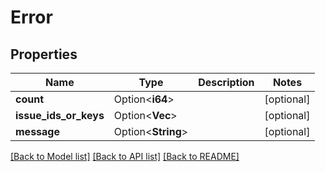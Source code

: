 # Error

## Properties

Name | Type | Description | Notes
------------ | ------------- | ------------- | -------------
**count** | Option<**i64**> |  | [optional]
**issue_ids_or_keys** | Option<**Vec<String>**> |  | [optional]
**message** | Option<**String**> |  | [optional]

[[Back to Model list]](../README.md#documentation-for-models) [[Back to API list]](../README.md#documentation-for-api-endpoints) [[Back to README]](../README.md)


